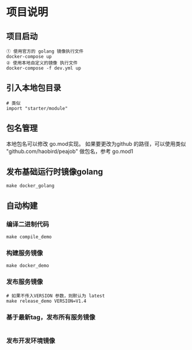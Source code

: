 # 项目说明

## 项目启动

```
① 使用官方的 golang 镜像执行文件
docker-compose up 
② 使用本地自定义的镜像 执行文件
docker-compose -f dev.yml up 
```

## 引入本地包目录

```
# 类似
import "starter/module"
```

## 包名管理

本地包名可以修改 go.mod实现。
如果要更改为github 的路径，可以使用类似 "github.com/haobird/peajob" 做包名，参考 go.mod1


## 发布基础运行时镜像golang

```
make docker_golang
```
## 自动构建

### 编译二进制代码

```
make compile_demo
```

### 构建服务镜像

```
make docker_demo
```

### 发布服务镜像

```
# 如果不传入VERSION 参数，则默认为 latest
make release_demo VERSION=V1.4
```

### 基于最新tag，发布所有服务镜像

```

```

### 发布开发环境镜像

```

```

